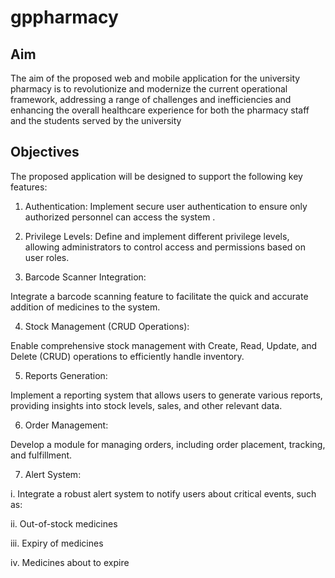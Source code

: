 # gppharmacy

## Aim

The aim of the proposed web and mobile application for the university pharmacy is to revolutionize and modernize the current operational framework, addressing a range of challenges and inefficiencies and enhancing the overall healthcare experience for both the pharmacy staff and the students served by the university

## Objectives

The proposed application will be designed to support the following key features:



1. Authentication: Implement secure user authentication to ensure only authorized personnel can access the system .



2. Privilege Levels: Define and implement different privilege levels, allowing administrators to control access and permissions based on user roles.



3. Barcode Scanner Integration:

Integrate a barcode scanning feature to facilitate the quick and accurate addition of medicines to the system.



4. Stock Management (CRUD Operations):

Enable comprehensive stock management with Create, Read, Update, and Delete (CRUD) operations to efficiently handle inventory.



5. Reports Generation:

Implement a reporting system that allows users to generate various reports, providing insights into stock levels, sales, and other relevant data.



6. Order Management:

Develop a module for managing orders, including order placement, tracking, and fulfillment.

7. Alert System:

i. Integrate a robust alert system to notify users about critical events, such as:

ii.  Out-of-stock medicines

iii. Expiry of medicines

iv. Medicines about to expire
